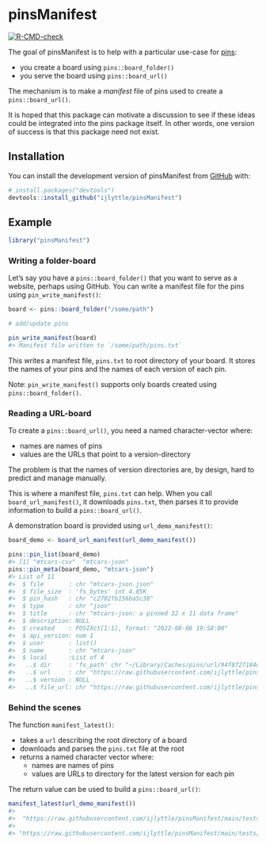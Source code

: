 
<!-- README.md is generated from README.Rmd. Please edit that file -->

# pinsManifest

<!-- badges: start -->

[![R-CMD-check](https://github.com/ijlyttle/pinsManifest/actions/workflows/R-CMD-check.yaml/badge.svg)](https://github.com/ijlyttle/pinsManifest/actions/workflows/R-CMD-check.yaml)
<!-- badges: end -->

The goal of pinsManifest is to help with a particular use-case for
[pins](https://pins.rstudio.com/):

-   you create a board using `pins::board_folder()`
-   you serve the board using `pins::board_url()`

The mechanism is to make a *manifest* file of pins used to create a
`pins::board_url()`.

It is hoped that this package can motivate a discussion to see if these
ideas could be integrated into the pins package itself. In other words,
one version of success is that this package need not exist.

## Installation

You can install the development version of pinsManifest from
[GitHub](https://github.com/) with:

``` r
# install.packages("devtools")
devtools::install_github("ijlyttle/pinsManifest")
```

## Example

``` r
library("pinsManifest")
```

### Writing a folder-board

Let’s say you have a `pins::board_folder()` that you want to serve as a
website, perhaps using GitHub. You can write a manifest file for the
pins using `pin_write_manifest()`:

``` r
board <- pins::board_folder("/some/path")

# add/update pins

pin_write_manifest(board)
#> Manifest file written to `/some/path/pins.txt`
```

This writes a manifest file, `pins.txt` to root directory of your board.
It stores the names of your pins and the names of each version of each
pin.

Note: `pin_write_manifest()` supports only boards created using
`pins::board_folder()`.

### Reading a URL-board

To create a `pins::board_url()`, you need a named character-vector
where:

-   names are names of pins
-   values are the URLs that point to a version-directory

The problem is that the names of version directories are, by design,
hard to predict and manage manually.

This is where a manifest file, `pins.txt` can help. When you call
`board_url_manifest()`, it downloads `pins.txt`, then parses it to
provide information to build a `pins::board_url()`.

A demonstration board is provided using `url_demo_manifest()`:

``` r
board_demo <- board_url_manifest(url_demo_manifest())

pins::pin_list(board_demo)
#> [1] "mtcars-csv"  "mtcars-json"
pins::pin_meta(board_demo, "mtcars-json")
#> List of 11
#>  $ file       : chr "mtcars-json.json"
#>  $ file_size  : 'fs_bytes' int 4.05K
#>  $ pin_hash   : chr "c2702fb156ba5c38"
#>  $ type       : chr "json"
#>  $ title      : chr "mtcars-json: a pinned 32 x 11 data frame"
#>  $ description: NULL
#>  $ created    : POSIXct[1:1], format: "2022-08-06 19:58:00"
#>  $ api_version: num 1
#>  $ user       : list()
#>  $ name       : chr "mtcars-json"
#>  $ local      :List of 4
#>   ..$ dir     : 'fs_path' chr "~/Library/Caches/pins/url/94f8727184d79b18fa08f804cec2f2d5"
#>   ..$ url     : chr "https://raw.githubusercontent.com/ijlyttle/pinsManifest/main/tests/testthat/pins/mtcars-json/20220807T005818Z-c2702/"
#>   ..$ version : NULL
#>   ..$ file_url: chr "https://raw.githubusercontent.com/ijlyttle/pinsManifest/main/tests/testthat/pins/mtcars-json/20220807T005818Z-c"| __truncated__
```

### Behind the scenes

The function `manifest_latest()`:

-   takes a `url` describing the root directory of a board
-   downloads and parses the `pins.txt` file at the root
-   returns a named character vector where:
    -   names are names of pins
    -   values are URLs to directory for the latest version for each pin

The return value can be used to build a `pins::board_url()`:

``` r
manifest_latest(url_demo_manifest())
#>                                                                                                             mtcars-csv 
#>  "https://raw.githubusercontent.com/ijlyttle/pinsManifest/main/tests/testthat/pins/mtcars-csv/20220807T005820Z-48c73/" 
#>                                                                                                            mtcars-json 
#> "https://raw.githubusercontent.com/ijlyttle/pinsManifest/main/tests/testthat/pins/mtcars-json/20220807T005818Z-c2702/"
```
